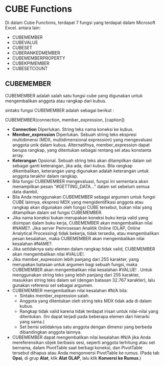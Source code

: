 # CUBE Functions

Di dalam Cube Functions, terdapat 7 fungsi yang terdapat dalam Microsoft Excel. antara lain:

* CUBEMEMBER
* CUBEVALUE
* CUBESET
* CUBERANKEDMEMBER
* CUBEMEMBERPROPERTY
* CUBEKPIMEMBER
* CUBESETCOUNT

## CUBEMEMBER

CUBEMEMBER adalah salah satu fungsi cube yang digunakan untuk mengembalikan anggota atau rangkap dari kubus.

sintaks fungsi CUBEMEMBER adalah sebagai berikut :

CUBEMEMBER\(connection, member\_expression, \[caption\]\)

* **Connection**    Diperlukan. String teks nama koneksi ke kubus.
* **Member\_expression**    Diperlukan. Sebuah string teks ekspresi multidimensi \(MDX, multidimensional expression\) yang mengevaluasi anggota unik dalam kubus. Alternatifnya, member\_expression dapat berupa rangkap, yang ditentukan sebagai rentang sel atau konstanta array.
* **Keterangan**    Opsional. Sebuah string teks akan ditampilkan dalam sel sebagai ganti keterangan, jika ada, dari kubus. Bila rangkap dikembalikan, keterangan yang digunakan adalah keterangan untuk anggota terakhir dalam rangkap.
* Bila fungsi CUBEMEMBER mengevaluasi, fungsi ini sementara akan menampilkan pesan "\#GETTING\_DATA…" dalam sel sebelum semua data diambil.
* Bila Anda menggunakan CUBEMEMBER sebagai argumen untuk fungsi CUBE lainnya, ekspresi MDX yang mengidentifikasi anggota atau rangkap akan digunakan oleh fungsi CUBE tersebut, bukan nilai yang ditampilkan dalam sel fungsi CUBEMEMBER.
* Jika nama koneksi bukan merupakan koneksi buku kerja valid yang disimpan dalam buku kerja, CUBEMEMBER akan mengembalikan nilai \#NAME?. Jika server Pemrosesan Analitik Online \(OLAP, Online Analytical Processing\) tidak bekerja, tidak tersedia, atau mengembalikan pesan kesalahan, maka CUBEMEMBER akan mengembalikan nilai kesalahan \#NAME?.
* Jika setidaknya satu elemen dalam rangkap tidak valid, CUBEMEMBER akan mengembalikan nilai \#VALUE!.
* Jika member\_expression lebih panjang dari 255 karakter, yang merupakan batasan untuk argumen bagi sebuah fungsi, maka CUBEMEMBER akan mengembalikan nilai kesalahan \#VALUE! . Untuk menggunakan string teks yang lebih panjang dari 255 karakter, masukkan string teks dalam sel \(dengan batasan 32.767 karakter\), lalu gunakan referensi sel sebagai argumen.
* CUBEMEMBER mengembalikan nilai kesalahan \#N/A bila:
  * Sintaks member\_expression salah.
  * Anggota yang ditentukan oleh string teks MDX tidak ada di dalam kubus.
  * Rangkap tidak valid karena tidak terdapat irisan untuk nilai-nilai yang ditentukan. \(Ini dapat terjadi pada beberapa elemen dari hierarki yang sama.\)
  * Set berisi setidaknya satu anggota dengan dimensi yang berbeda dibandingkan anggota lainnya.
* CUBEMEMBER dapat mengembalikan nilai kesalahan \#N/A jika Anda mereferensikan objek berbasis sesi, seperti anggota terhitung atau set bernama, dalam PivotTable saat berbagi koneksi, dan PivotTable tersebut dihapus atau Anda mengonversi PivotTable ke rumus. \(Pada tab **Opsi**, di grup **Alat**, klik **Alat OLAP**, lalu klik **Konversi ke Rumus**.\)

